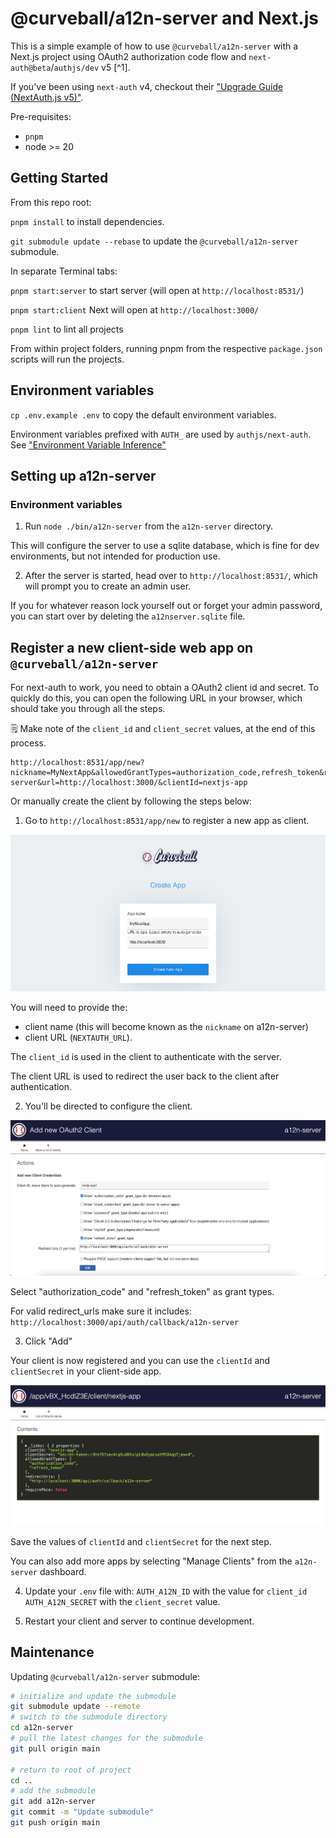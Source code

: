 # @curveball/a12n-server and Next.js

This is a simple example of how to use `@curveball/a12n-server` with a Next.js project using  OAuth2 authorization code flow and `next-auth@beta`/`authjs/dev` v5 [^1].

If you've been using `next-auth` v4, checkout their ["Upgrade Guide (NextAuth.js v5)"](https://authjs.dev/getting-started/migrating-to-v5).

Pre-requisites:
- `pnpm` 
- node >= 20

## Getting Started

From this repo root: 

`pnpm install` to install dependencies.

`git submodule update --rebase` to update the `@curveball/a12n-server` submodule.

In separate Terminal tabs:

`pnpm start:server` to start server (will open at `http://localhost:8531/`) 

`pnpm start:client` Next will open at `http://localhost:3000/`

`pnpm lint` to lint all projects

From within project folders, running pnpm <command> from the respective `package.json` scripts will run the projects.

## Environment variables

`cp .env.example .env` to copy the default environment variables.

Environment variables prefixed with `AUTH_` are used by `authjs/next-auth`. See ["Environment Variable Inference"](https://authjs.dev/reference/nextjs#:~:text=next%2Dauth%40beta-,Environment%20variable%20inference,-NEXTAUTH_URL%20and%20NEXTAUTH_SECRET)


## Setting up a12n-server

### Environment variables

1. Run `node ./bin/a12n-server` from the `a12n-server` directory.

This will configure the server to use a sqlite database, which is fine for dev environments, but not intended for production use.

2. After the server is started, head over to `http://localhost:8531/`, which will prompt you to create an admin user.

If you for whatever reason lock yourself out or forget your admin password, you can start over by deleting the `a12nserver.sqlite` file.

## Register a new client-side web app on `@curveball/a12n-server`

For next-auth to work, you need to obtain a OAuth2 client id and secret. To quickly do this, you can open the following URL in your browser, which should take you through all the steps. 

🗒️ Make note of the `client_id` and `client_secret` values, at the end of this process.

```
http://localhost:8531/app/new?nickname=MyNextApp&allowedGrantTypes=authorization_code,refresh_token&redirectUris=http://localhost:3000/api/auth/callback/a12n-server&url=http://localhost:3000/&clientId=nextjs-app
```

Or manually create the client by following the steps below:

1. Go to `http://localhost:8531/app/new` to register a new app as client. 

![screenshot of page for registering a new client-side application on a12n-server](./docs/img/create-new-app.png)

You will need to provide the:
- client name (this will become known as the `nickname` on a12n-server) 
- client URL (`NEXTAUTH_URL`). 

The `client_id` is used in the client to authenticate with the server.

The client URL is used to redirect the user back to the client after authentication.

2. You'll be directed to configure the client.

![screenshot of Edit OAuth2 Client page in a12n-server](./docs/img/add-oauth-client.png)
  
  Select "authorization_code" and "refresh_token" as  grant types.
  
  For valid redirect_urls make sure it includes: `http://localhost:3000/api/auth/callback/a12n-server`

3. Click "Add"

Your client is now registered and you can use the `clientId` and `clientSecret` in your client-side app.

![Screenshot of view after a new client is added with Oauth2 configurations](./docs/img/after-adding-client.png)

Save the values of `clientId` and `clientSecret` for the next step.

You can also add more apps by selecting "Manage Clients" from the `a12n-server` dashboard.

4. Update your `.env` file with: 
`AUTH_A12N_ID` with the value for `client_id` 
`AUTH_A12N_SECRET` with the `client_secret` value.

5. Restart your client and server to continue development.

## Maintenance

Updating `@curveball/a12n-server` submodule:

```bash
# initialize and update the submodule
git submodule update --remote
# switch to the submodule directory
cd a12n-server
# pull the latest changes for the submodule
git pull origin main

# return to root of project
cd ..
# add the submodule
git add a12n-server
git commit -m "Update submodule"
git push origin main
```

